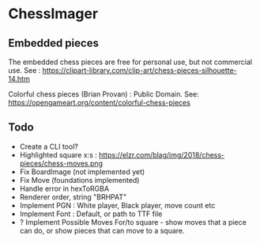 # ChessImager

## Embedded pieces

The embedded chess pieces are free for personal use, but not commercial use. See : https://clipart-library.com/clip-art/chess-pieces-silhouette-14.htm

Colorful chess pieces (Brian Provan) : Public Domain. See: https://opengameart.org/content/colorful-chess-pieces

## Todo 

* Create a CLI tool?
* Highlighted square x:s : https://elzr.com/blag/img/2018/chess-pieces/chess-moves.png
* Fix BoardImage (not implemented yet)
* Fix Move (foundations implemented)
* Handle error in hexToRGBA
* Renderer order, string "BRHPAT"
* Implement PGN : White player, Black player, move count etc
* Implement Font : Default, or path to TTF file
* ? Implement Possible Moves For/to square - show moves that a piece can do, or show pieces that can move to a square.